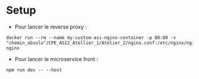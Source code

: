 # **Setup**

- Pour lancer le reverse proxy :
```
docker run --rm --name my-custom-asi-nginx-container -p 80:80 -v "chemin_absolu"/CPE_ASI2_Atellier_1/Atelier_2/nginx.conf:/etc/nginx/nginx.conf:ro nginx
```

- Pour lancer le microservice front :
```
npm run dev -- --host
```
